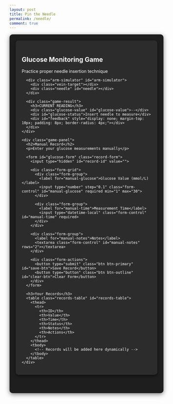 ```yaml
---
layout: post
title: Pin the Needle
permalink: /needle/
comment: true
---
```

<style>
  /* 调整容器背景和文字颜色 */
  .container {
    max-width: 1200px;
    margin: 0 auto;
    padding: 20px;
    background-color: #1e1e1e; /* 深色背景 */
    color: #ffffff; /* 白色文字 */
    border-radius: 10px;
    box-shadow: 0 4px 15px rgba(0, 0, 0, 0.5);
  }
  
    .game-section {
    display: flex;
    gap: 20px;
    margin-bottom: 40px;
    flex-wrap: wrap; /* 让内容在小屏幕上自动换行 */
  }
  
    .game-panel {
    flex: 1;
    background: #2c2c2c; /* 深灰色背景 */
    border-radius: 10px;
    padding: 20px;
    box-shadow: 0 4px 10px rgba(0, 0, 0, 0.5);
    color: #ffffff; /* 白色文字 */
  }
  
    .arm-simulator {
    position: relative;
    width: 100%;
    height: 300px;
    background-color: #3a3a3a; /* 更深的灰色背景 */
    border-radius: 10px;
    margin-bottom: 20px;
    overflow: hidden;
    touch-action: none; /* 改进移动设备支持 */
    border: 2px solid #ffffff; /* 白色边框 */
  }
  
  .vein-target {
    position: absolute;
    width: 15px;
    height: 80px;
    background-color: #3a86ff;
    left: 50%;
    top: 50%;
    transform: translate(-50%, -50%);
    border-radius: 8px;
    box-shadow: 0 0 10px rgba(58, 134, 255, 0.6);
  }
  
  .needle {
    position: absolute;
    width: 20px;
    height: 100px;
    background: linear-gradient(to bottom, #e63946, #ff758f);
    cursor: grab;
    top: 20px;
    left: 50%;
    transform: translateX(-50%);
    border-radius: 0 0 8px 8px;
    z-index: 10;
    box-shadow: 0 4px 10px rgba(0,0,0,0.2);
    transition: transform 0.1s;
    touch-action: none; /* 改进移动设备支持 */
  }
  
  .game-result {
    text-align: center;
    margin: 20px 0;
    color: #ffffff; /* 白色文字 */
  }
  
  .glucose-value {
    font-size: 2.5rem;
    font-weight: bold;
    color: #3b82f6;
    margin: 10px 0;
  }
  
  .status-normal { color: #10b981; }
  .status-high { color: #f59e0b; }
  .status-low { color: #ef4444; }
  
  /* style of the form */
  .record-form {
    background: #2c2c2c; /* 深灰色背景 */
    border-radius: 10px;
    padding: 20px;
    box-shadow: 0 4px 10px rgba(0, 0, 0, 0.5);
    margin-bottom: 30px;
    color: #ffffff; /* 白色文字 */
  }
  
  .form-grid {
    display: grid;
    grid-template-columns: 1fr 1fr;
    gap: 15px;
    margin-bottom: 15px;
  }
  
  .form-group {
    margin-bottom: 15px;
  }
  
  .form-group label {
    display: block;
    margin-bottom: 5px;
    font-weight: 500;
  }
  
  .form-control {
    width: 100%;
    padding: 8px 12px;
    border: 1px solid #e2e8f0;
    border-radius: 6px;
    font-size: 14px;
    background-color: #3a3a3a; /* 深灰色背景 */
    color: #ffffff; /* 白色文字 */
  }
  
  .form-actions {
    display: flex;
    gap: 10px;
    margin-top: 20px;
  }
  
  .btn {
    padding: 8px 16px;
    border-radius: 6px;
    font-weight: 500;
    cursor: pointer;
    transition: all 0.2s;
  }
  
  .btn-primary {
    background: #3b82f6;
    color: white;
    border: none;
  }
  
  .btn-outline {
    background: #2c2c2c;
    border: 1px solid #e2e8f0;
    color: #ffffff;
  }
  
  /* style of recording form */
  .records-table {
    width: 100%;
    border-collapse: collapse;
    margin-top: 20px;
    font-size: 14px;
    background: #2c2c2c; /* 深灰色背景 */
    border-radius: 10px;
    overflow: hidden;
    box-shadow: 0 4px 10px rgba(0, 0, 0, 0.5);
    color: #ffffff; /* 白色文字 */
  }
  
  .records-table th {
    background: #3a3a3a; /* 更深的灰色背景 */
    padding: 12px 15px;
    text-align: left;
    border-bottom: 1px solid #e2e8f0;
    font-weight: 600;
  }
  
  .records-table td {
    padding: 12px 15px;
    border-bottom: 1px solid #f1f5f9;
  }
  
  .table-actions {
    display: flex;
    gap: 8px;
  }
  
  .action-btn {
    padding: 4px 8px;
    border-radius: 4px;
    font-size: 12px;
    cursor: pointer;
    border: none;
  }
  
  .edit-btn {
    background: #e0f2fe;
    color: #0369a1;
  }
  
  .delete-btn {
    background: #fee2e2;
    color: #b91c1c;
  }
  
  /* feedback messages */
  .feedback-success {
    background-color: #ecfdf5 !important;
    color: #10b981 !important;
    border-left: 3px solid #10b981 !important;
  }
  
  .feedback-error {
    background-color: #fef2f2 !important;
    color: #ef4444 !important;
    border-left: 3px solid #ef4444 !important;
  }
  
  /* responsive design */
  @media (max-width: 768px) {
    .game-section {
      flex-direction: column;
    }
    
    .form-grid {
      grid-template-columns: 1fr;
    }
    
    .arm-simulator {
      height: 250px;
    }
  }
</style>

<div class="container">
  <div class="game-section">
    <div class="game-panel">
      <h2>Glucose Monitoring Game</h2>
      <p>Practice proper needle insertion technique</p>
      
      <div class="arm-simulator" id="arm-simulator">
        <div class="vein-target"></div>
        <div class="needle" id="needle"></div>
      </div>
      
      <div class="game-result">
        <h3>CURRENT READING</h3>
        <div class="glucose-value" id="glucose-value">--</div>
        <div id="glucose-status">Insert needle to measure</div>
        <div id="feedback" style="display: none; margin-top: 10px; padding: 8px; border-radius: 4px;"></div>
      </div>
    </div>
    
    <div class="game-panel">
      <h2>Manual Record</h2>
      <p>Enter your glucose measurements manually</p>
      
      <form id="glucose-form" class="record-form">
        <input type="hidden" id="record-id" value="">
        
        <div class="form-grid">
          <div class="form-group">
            <label for="manual-glucose">Glucose Value (mmol/L)</label>
            <input type="number" step="0.1" class="form-control" id="manual-glucose" required min="1" max="30">
          </div>
          
          <div class="form-group">
            <label for="manual-time">Measurement Time</label>
            <input type="datetime-local" class="form-control" id="manual-time" required>
          </div>
        </div>
        
        <div class="form-group">
          <label for="manual-notes">Notes</label>
          <textarea class="form-control" id="manual-notes" rows="2"></textarea>
        </div>
        
        <div class="form-actions">
          <button type="submit" class="btn btn-primary" id="save-btn">Save Record</button>
          <button type="button" class="btn btn-outline" id="clear-btn">Clear Form</button>
        </div>
      </form>
      
      <h3>Your Records</h3>
      <table class="records-table" id="records-table">
        <thead>
          <tr>
            <th>ID</th>
            <th>Value</th>
            <th>Time</th>
            <th>Status</th>
            <th>Notes</th>
            <th>Actions</th>
          </tr>
        </thead>
        <tbody>
          <!-- Records will be added here dynamically -->
        </tbody>
      </table>
    </div>
  </div>
</div>

<script>
  // ==================== game logic ====================
  const needle = document.getElementById('needle');
  const vein = document.querySelector('.vein-target');
  const armSimulator = document.getElementById('arm-simulator');
  const feedback = document.getElementById('feedback');
  const glucoseValue = document.getElementById('glucose-value');
  const glucoseStatus = document.getElementById('glucose-status');
  
  let isDragging = false;
  let offsetX, offsetY;
  
  // 改进的拖拽功能 - 支持鼠标和触摸设备
  needle.addEventListener('mousedown', startDrag);
  needle.addEventListener('touchstart', startDrag);
  
  document.addEventListener('mousemove', drag);
  document.addEventListener('touchmove', drag);
  
  document.addEventListener('mouseup', endDrag);
  document.addEventListener('touchend', endDrag);
  
  function startDrag(e) {
    isDragging = true;
    const rect = needle.getBoundingClientRect();
    
    if (e.type === 'mousedown') {
      offsetX = e.clientX - rect.left;
      offsetY = e.clientY - rect.top;
    } else if (e.type === 'touchstart') {
      e.preventDefault();
      offsetX = e.touches[0].clientX - rect.left;
      offsetY = e.touches[0].clientY - rect.top;
    }
    
    needle.style.cursor = 'grabbing';
    needle.style.opacity = '0.8';
  }
  
  function drag(e) {
    if (!isDragging) return;
    
    e.preventDefault();
    const armRect = armSimulator.getBoundingClientRect();
    let clientX, clientY;
    
    if (e.type === 'mousemove') {
      clientX = e.clientX;
      clientY = e.clientY;
    } else if (e.type === 'touchmove') {
      clientX = e.touches[0].clientX;
      clientY = e.touches[0].clientY;
    }
    
    // 计算针的新位置，确保不超出边界
    let newLeft = clientX - armRect.left - offsetX;
    let newTop = clientY - armRect.top - offsetY;
    
    // 边界检查
    newLeft = Math.max(0, Math.min(newLeft, armRect.width - needle.offsetWidth));
    newTop = Math.max(0, Math.min(newTop, armRect.height - needle.offsetHeight));
    
    needle.style.left = `${newLeft}px`;
    needle.style.top = `${newTop}px`;
  }
  
  function endDrag(e) {
    if (!isDragging) return;
    isDragging = false;
    needle.style.cursor = 'grab';
    needle.style.opacity = '1';
    
    // 检查是否命中静脉
    if (isColliding(needle.getBoundingClientRect(), vein.getBoundingClientRect())) {
      handleSuccess();
    } else {
      handleError();
    }
  }
  
  // 改进的碰撞检测
  function isColliding(rect1, rect2) {
    const center1 = {
      x: rect1.left + rect1.width / 2,
      y: rect1.top + rect1.height / 2
    };
    
    const center2 = {
      x: rect2.left + rect2.width / 2,
      y: rect2.top + rect2.height / 2
    };
    
    // 检查针的中心点是否在静脉区域内
    return (
      Math.abs(center1.x - center2.x) < rect2.width / 2 &&
      Math.abs(center1.y - center2.y) < rect2.height / 2
    );
  }
  
  function handleSuccess() {
    const glucose = generateGlucoseReading();
    const status = getGlucoseStatus(glucose);
    
    // Update Display
    glucoseValue.textContent = `${glucose} mmol/L`;
    glucoseStatus.textContent = status;
    glucoseStatus.className = `status-${status.toLowerCase()}`;
    
    feedback.textContent = 'Measurement successful!';
    feedback.className = 'feedback-success';
    feedback.style.display = 'block';
    
    // Hide feedback after 3 seconds
    setTimeout(() => {
      feedback.style.display = 'none';
    }, 3000);
  }
  
  function handleError() {
    feedback.textContent = 'Please aim for the blue vein area';
    feedback.className = 'feedback-error';
    feedback.style.display = 'block';
    
    setTimeout(() => {
      feedback.style.display = 'none';
    }, 2000);
  }
  
  function generateGlucoseReading() {
    // 70% Normal, 30% Abnormal
    if (Math.random() < 0.7) {
      return (4 + Math.random() * 3.8).toFixed(1); // normal range
    } else {
      // random generator
      return Math.random() < 0.5 
        ? (2 + Math.random() * 2).toFixed(1) // low
        : (7.8 + Math.random() * 5).toFixed(1); // high
    }
  }
  
  function getGlucoseStatus(glucose) {
    glucose = parseFloat(glucose);
    if (glucose < 4) return 'Low';
    if (glucose > 7.8) return 'High';
    return 'Normal';
  }
  
  // ==================== CRUD ====================
  let records = JSON.parse(localStorage.getItem('glucoseRecords')) || [];
  let currentEditId = null;
  
  // DOM elements
  const form = document.getElementById('glucose-form');
  const recordIdInput = document.getElementById('record-id');
  const glucoseInput = document.getElementById('manual-glucose');
  const timeInput = document.getElementById('manual-time');
  const notesInput = document.getElementById('manual-notes');
  const saveBtn = document.getElementById('save-btn');
  const clearBtn = document.getElementById('clear-btn');
  const recordsTable = document.getElementById('records-table').querySelector('tbody');
  
  // Initialize the table
  updateTable();
  
  // Form submission
  form.addEventListener('submit', (e) => {
    e.preventDefault();
    
    const record = {
      id: currentEditId || Date.now().toString(),
      value: parseFloat(glucoseInput.value),
      time: timeInput.value,
      notes: notesInput.value,
      status: getGlucoseStatus(glucoseInput.value)
    };
    
    if (currentEditId) {
      // Update existing record
      const index = records.findIndex(r => r.id === currentEditId);
      if (index !== -1) {
        records[index] = record;
      }
    } else {
      // Add new record
      records.push(record);
    }
    
    // Save to localStorage
    localStorage.setItem('glucoseRecords', JSON.stringify(records));
    
    updateTable();
    resetForm();
  });
  
  // Clear form
  clearBtn.addEventListener('click', resetForm);
  
  // Update the records table
  function updateTable() {
    recordsTable.innerHTML = '';
    
    // Sort records by time (newest first)
    const sortedRecords = [...records].sort((a, b) => new Date(b.time) - new Date(a.time));
    
    sortedRecords.forEach(record => {
      const row = recordsTable.insertRow();
      
      row.innerHTML = `
        <td>${record.id.slice(-4)}</td>
        <td>${record.value} mmol/L</td>
        <td>${formatDateTime(record.time)}</td>
        <td><span class="status-${record.status.toLowerCase()}">${record.status}</span></td>
        <td>${record.notes || '-'}</td>
        <td class="table-actions">
          <button class="action-btn edit-btn" data-id="${record.id}">Edit</button>
          <button class="action-btn delete-btn" data-id="${record.id}">Delete</button>
        </td>
      `;
    });
    
    // Add event listeners to action buttons
    document.querySelectorAll('.edit-btn').forEach(btn => {
      btn.addEventListener('click', () => editRecord(btn.dataset.id));
    });
    
    document.querySelectorAll('.delete-btn').forEach(btn => {
      btn.addEventListener('click', () => deleteRecord(btn.dataset.id));
    });
  }
  
  // Edit a record
  function editRecord(id) {
    const record = records.find(r => r.id === id);
    if (record) {
      currentEditId = record.id;
      recordIdInput.value = record.id;
      glucoseInput.value = record.value;
      timeInput.value = record.time;
      notesInput.value = record.notes || '';
      saveBtn.textContent = 'Update Record';
      
      // Scroll to form
      form.scrollIntoView({ behavior: 'smooth' });
    }
  }
  
  // Delete a record
  function deleteRecord(id) {
    if (confirm('Are you sure you want to delete this record?')) {
      records = records.filter(r => r.id !== id);
      localStorage.setItem('glucoseRecords', JSON.stringify(records));
      updateTable();
    }
  }
  
  // Reset the form
  function resetForm() {
    currentEditId = null;
    form.reset();
    saveBtn.textContent = 'Save Record';
    timeInput.value = new Date().toISOString().slice(0, 16);
  }
  
  // Format date/time for display
  function formatDateTime(datetimeStr) {
    if (!datetimeStr) return '-';
    const dt = new Date(datetimeStr);
    return dt.toLocaleString();
  }
  
  // Initialize time input with current time
  timeInput.value = new Date().toISOString().slice(0, 16);
</script>